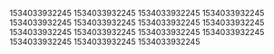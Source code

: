 1534033932245
1534033932245
1534033932245
1534033932245
1534033932245
1534033932245
1534033932245
1534033932245
1534033932245
1534033932245
1534033932245
1534033932245
1534033932245
1534033932245
1534033932245
